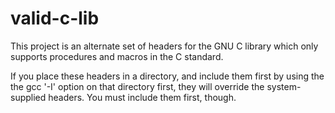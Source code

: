 # valid-c-lib
This project is an alternate set of headers for the GNU C library which only supports procedures and macros in the C standard.

If you place these headers in a directory, and include them first by using the the gcc '-I' option on that directory first, they will override the system-supplied headers.  You must include them first, though.

